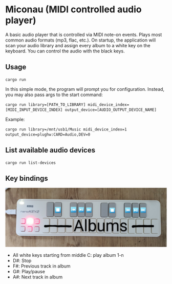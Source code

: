 # Miconau (MIDI controlled audio player)

A basic audio player that is controlled via MIDI note-on events. Plays most common audio formats (mp3, flac, etc.).
On startup, the application will scan your audio library and assign every album to a white key on the keyboard.
You can control the audio with the black keys.

## Usage

```
cargo run
```
In this simple mode, the program will prompt you for configuration. Instead, you may also pass args to the start command:
```
cargo run library=[PATH_TO_LIBRARY] midi_device_index=[MIDI_INPUT_DEVICE_INDEX] output_device=[AUDIO_OUTPUT_DEVICE_NAME]
```
Example: 
```
cargo run library=/mnt/usb1/Music midi_device_index=1 output_device=plughw:CARD=Audio,DEV=0
```

## List available audio devices

```
cargo run list-devices
```

## Key bindings

![Key bindings](./assets/keys.jpg)

- All white keys starting from middle C: play album 1-n
- D#: Stop
- F#: Previous track in album
- G#: Play/pause
- A#: Next track in album


